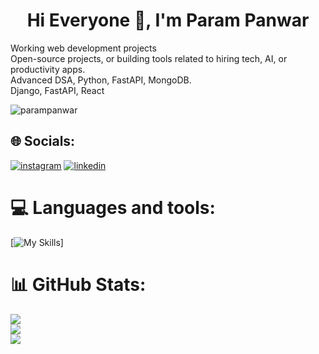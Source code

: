 <h1 align="center">Hi Everyone 👋, I'm Param Panwar</h1>
<p align="left">Working web development projects<br>Open-source projects, or building tools related to hiring tech, AI, or productivity apps.<br>Advanced DSA, Python, FastAPI, MongoDB.<br>Django, FastAPI, React</p>

<p align="left"> <img src="https://komarev.com/ghpvc/?username=parampanwar&label=Profile%20views&color=0e75b6&style=flat" alt="parampanwar" /> </p>

## 🌐 Socials:
[![instagram](https://skillicons.dev/icons?i=instagram)](https://instagram.com/parampanwar36) [![linkedin](https://skillicons.dev/icons?i=linkedin)](https://linkedin.com/in/parampanwar)

# 💻 Languages and tools:
[![My Skills](https://skillicons.dev/icons?i=c,cpp,js,html,css,nodejs,react,django,git,github,nextjs,netlify,vercel,vscode)]

# 📊 GitHub Stats:
![](https://github-readme-stats.vercel.app/api?username=parampanwar&theme=light&hide_border=true&include_all_commits=false&count_private=true)<br/>
![](https://nirzak-streak-stats.vercel.app/?user=parampanwar&theme=light&hide_border=true)<br/>
![](https://github-readme-stats.vercel.app/api/top-langs/?username=parampanwar&theme=light&hide_border=true&include_all_commits=false&count_private=true&layout=compact)
